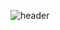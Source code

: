 ![header](https://capsule-render.vercel.app/api?type=waving&text=INAV%20Configuration&animation=scaleIn&color=gradient&fontColor=000000&customColorList=8&height=150&fontSize=50&fontAlignY=35)
